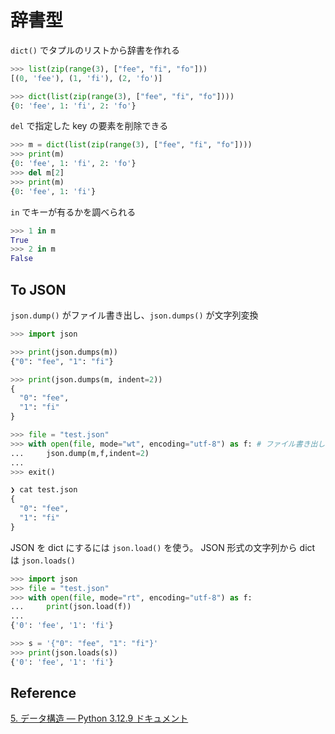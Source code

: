 # 辞書型

`dict()` でタプルのリストから辞書を作れる

```python
>>> list(zip(range(3), ["fee", "fi", "fo"]))
[(0, 'fee'), (1, 'fi'), (2, 'fo')]

>>> dict(list(zip(range(3), ["fee", "fi", "fo"])))
{0: 'fee', 1: 'fi', 2: 'fo'}
```

`del` で指定した key の要素を削除できる

```python
>>> m = dict(list(zip(range(3), ["fee", "fi", "fo"])))
>>> print(m)
{0: 'fee', 1: 'fi', 2: 'fo'}
>>> del m[2]
>>> print(m)
{0: 'fee', 1: 'fi'}
```

`in` でキーが有るかを調べられる

```python
>>> 1 in m
True
>>> 2 in m 
False
```

## To JSON

`json.dump()` がファイル書き出し、`json.dumps()` が文字列変換

```python
>>> import json

>>> print(json.dumps(m))
{"0": "fee", "1": "fi"}

>>> print(json.dumps(m, indent=2))
{
  "0": "fee",
  "1": "fi"
}

>>> file = "test.json"
>>> with open(file, mode="wt", encoding="utf-8") as f: # ファイル書き出し
...     json.dump(m,f,indent=2)
... 
>>> exit()

❯ cat test.json 
{
  "0": "fee",
  "1": "fi"
}
```

JSON を dict にするには `json.load()` を使う。 JSON 形式の文字列から dict は `json.loads()`

```python
>>> import json
>>> file = "test.json"
>>> with open(file, mode="rt", encoding="utf-8") as f:
...     print(json.load(f))
... 
{'0': 'fee', '1': 'fi'}

>>> s = '{"0": "fee", "1": "fi"}'
>>> print(json.loads(s))
{'0': 'fee', '1': 'fi'}
```


## Reference

[5. データ構造 — Python 3.12.9 ドキュメント](https://docs.python.org/ja/3.12/tutorial/datastructures.html#dictionaries)
